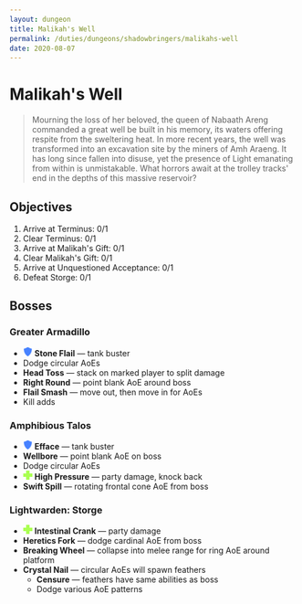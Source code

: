 ```yaml
---
layout: dungeon
title: Malikah's Well
permalink: /duties/dungeons/shadowbringers/malikahs-well
date: 2020-08-07
---
```


# Malikah's Well

> Mourning the loss of her beloved, the queen of Nabaath Areng commanded a great well be built in his memory, its waters offering respite from the sweltering heat. In more recent years, the well was transformed into an excavation site by the miners of Amh Araeng. It has long since fallen into disuse, yet the presence of Light emanating from within is unmistakable. What horrors await at the trolley tracks' end in the depths of this massive reservoir?

## Objectives

1. Arrive at Terminus: 0/1
2. Clear Terminus: 0/1
3. Arrive at Malikah's Gift: 0/1
4. Clear Malikah's Gift: 0/1
5. Arrive at Unquestioned Acceptance: 0/1
6. Defeat Storge: 0/1

## Bosses

### Greater Armadillo

- ![](/assets/icons/role-tank.png) **Stone Flail** — tank buster
- Dodge circular AoEs
- **Head Toss** — stack on marked player to split damage
- **Right Round** — point blank AoE around boss
- **Flail Smash** — move out, then move in for AoEs
- Kill adds

### Amphibious Talos

- ![](/assets/icons/role-tank.png) **Efface** — tank buster
- **Wellbore** — point blank AoE on boss
- Dodge circular AoEs
- ![](/assets/icons/role-healer.png) **High Pressure** — party damage, knock back
- **Swift Spill** — rotating frontal cone AoE from boss

### Lightwarden: Storge

- ![](/assets/icons/role-healer.png) **Intestinal Crank** — party damage
- **Heretics Fork** — dodge cardinal AoE from boss
- **Breaking Wheel** — collapse into melee range for ring AoE around platform
- **Crystal Nail** — circular AoEs will spawn feathers
  - **Censure** — feathers have same abilities as boss
  - Dodge various AoE patterns
